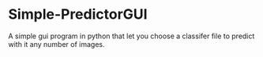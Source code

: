 # Simple-PredictorGUI
A simple gui program in python that let you choose a classifer file to predict with it any number of images. 
